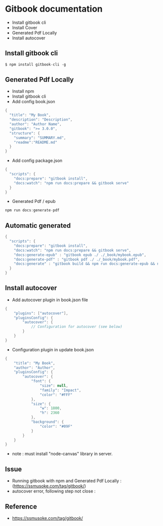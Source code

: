 # Gitbook documentation
* Install gitbook cli
* Install Cover
* Generated Pdf Locally
* Install autocover
	
## Install gitbook cli
```java
$ npm install gitbook-cli -g
```

## Generated Pdf Locally 
* Install npm 
* Install gitbook cli
* Add config book.json 
```java
{
  "title": "My Book",
  "description": "Description",
  "author": "Author Name",
  "gitbook": ">= 3.0.0",
  "structure": {
    "summary": "SUMMARY.md",
    "readme":"README.md"
  }
}
```
* Add config package.json
```java
{
  "scripts": {
    "docs:prepare": "gitbook install",
    "docs:watch": "npm run docs:prepare && gitbook serve"
  }
}
```
* Generated Pdf / epub 
```java
npm run docs:generate-pdf
```
	
## Automatic generated 
```java
{
  "scripts": {
    "docs:prepare": "gitbook install",
    "docs:watch": "npm run docs:prepare && gitbook serve",
    "docs:generate-epub" : "gitbook epub ./ ./_book/mybook.epub",
    "docs:generate-pdf" : "gitbook pdf ./ ./_book/mybook.pdf",
    "docs:generate" : "gitbook build && npm run docs:generate-epub && npm run docs:generate-pdf"
  }
}
```

## Install autocover
* Add autocover plugin in book.json file 
```java
{
    "plugins": ["autocover"],
    "pluginsConfig": {
        "autocover": {
            // Configuration for autocover (see below) 
        }
    }
}
```

* Configuration plugin in update book.json
```java
{
    "title": "My Book",
    "author": "Author",
    "pluginsConfig": {
        "autocover": {
            "font": {
                "size": null,
                "family": "Impact",
                "color": "#FFF"
            },
            "size": {
                "w": 1800,
                "h": 2360
            },
            "background": {
                "color": "#09F"
            }
        }
    }
}
```

* note : must install "node-canvas" library in server.

## Issue 
* Running gitbook with npm and Generated Pdf Locally : (https://ssmusoke.com/tag/gitbook/) 
* autocover error, following step not close : 
### 

## Reference 
* https://ssmusoke.com/tag/gitbook/